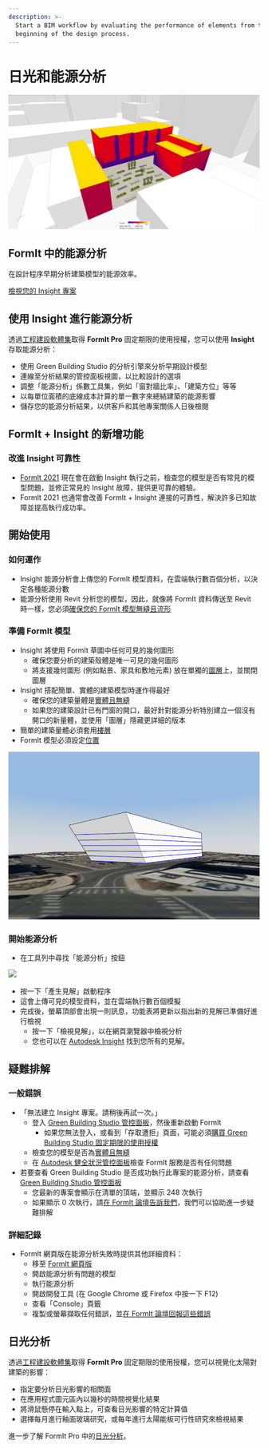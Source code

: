 ```yaml
---
description: >-
  Start a BIM workflow by evaluating the performance of elements from the
  beginning of the design process.
---
```


# 日光和能源分析

![](<../.gitbook/assets/20220317 Solar Analysis.png>)

## FormIt 中的能源分析

在設計程序早期分析建築模型的能源效率。

[檢視您的 Insight 專案](https://gbs.autodesk.com/OneEnergy/Insight)

## 使用 Insight 進行能源分析

透過[工程建設軟體集](https://www.autodesk.com.tw/collections/architecture-engineering-construction/overview)取得 **FormIt Pro** 固定期限的使用授權，您可以使用 **Insight** 存取能源分析：

* 使用 Green Building Studio 的分析引擎來分析早期設計模型
* 連線至分析結果的管控面板視圖，以比較設計的選項
* 調整「能源分析」係數工具集，例如「窗對牆比率」、「建築方位」等等
* 以每單位面積的底線成本計算的單一數字來總結建築的能源影響
* 儲存您的能源分析結果，以供客戶和其他專案關係人日後檢閱

## FormIt + Insight 的新增功能<a href="#insight-what-s-new" id="insight-what-s-new"></a>

### **改進 Insight 可靠性**<a href="#improvements-to-insight-reliability" id="improvements-to-insight-reliability"></a>

* [FormIt 2021](https://formit.autodesk.com/blog/post/introducing-formit-2021) 現在會在啟動 Insight 執行之前，檢查您的模型是否有常見的模型問題，並修正常見的 Insight 故障，提供更可靠的體驗。
* FormIt 2021 也通常會改善 FormIt + Insight 連接的可靠性，解決許多已知故障並提高執行成功率。

## 開始使用<a href="#insight-getting-started" id="insight-getting-started"></a>

### **如何運作** <a href="#how-it-works" id="how-it-works"></a>

* Insight 能源分析會上傳您的 FormIt 模型資料，在雲端執行數百個分析，以決定各種能源分數
* 能源分析使用 Revit 分析您的模型，因此，就像將 FormIt 資料傳送至 Revit 時一樣，您必須[確保您的 FormIt 模型無縫且流形](https://formit.autodesk.com/blog/post/repairing-solid-models)

### **準備 FormIt 模型**<a href="#preparing-your-formit-model" id="preparing-your-formit-model"></a>

* Insight 將使用 FormIt 草圖中任何可見的幾何圖形
   * 確保您要分析的建築殼體是唯一可見的幾何圖形
   * 將支援幾何圖形 (例如點景、家具和敷地元素) 放在單獨的[圖層](../tool-library/layers.md)上，並關閉圖層
* Insight 搭配簡單、實體的建築模型時運作得最好
   * 確保您的建築量體是[實體且無縫](https://formit.autodesk.com/blog/post/repairing-solid-models)
   * 如果您的建築設計已有門窗的開口，最好針對能源分析特別建立一個沒有開口的新量體，並使用「圖層」隱藏更詳細的版本
* 簡單的建築量體必須套用[樓層](../tool-library/levels-and-area.md)
* FormIt 模型必須設定[位置](../tool-library/setting-location.md)

![](../.gitbook/assets/insight.png)

### **開始能源分析**<a href="#starting-energy-analysis" id="starting-energy-analysis"></a>

* 在工具列中尋找「能源分析」按鈕

![](../.gitbook/assets/generate\_insight.png)

* 按一下「產生見解」啟動程序
* 這會上傳可見的模型資料，並在雲端執行數百個模擬
* 完成後，螢幕頂部會出現一則訊息，功能表將更新以指出新的見解已準備好進行檢視
   * 按一下「檢視見解」，以在網頁瀏覽器中檢視分析
   * 您也可以在 [Autodesk Insight](https://gbs.autodesk.com/OneEnergy/Insight) 找到您所有的見解。

## 疑難排解<a href="#insight-troubleshooting" id="insight-troubleshooting"></a>

### **一般錯誤**<a href="#common-errors" id="common-errors"></a>

* 「無法建立 Insight 專案。請稍後再試一次。」
   * 登入 [Green Building Studio 管控面板](https://gbs.autodesk.com/GBS/Project)，然後重新啟動 FormIt
      * 如果您無法登入，或看到「存取遭拒」頁面，可能必須[購買 Green Building Studio 固定期限的使用授權](https://knowledge.autodesk.com/search-result/caas/CloudHelp/cloudhelp/ENU/BPA-Help/files/GUID-7FCFF904-F943-4020-BF7F-53AA7148673D-htm.html)
   * 檢查您的模型是否為[實體且無縫](https://formit.autodesk.com/blog/post/repairing-solid-models)
   * 在 [Autodesk 健全狀況管控面板](https://health.autodesk.com/)檢查 FormIt 服務是否有任何問題
* 若要查看 Green Building Studio 是否成功執行此專案的能源分析，請查看 [Green Building Studio 管控面板](https://gbs.autodesk.com/GBS/Project)
   * 您最新的專案會顯示在清單的頂端，並顯示 248 次執行
   * 如果顯示 0 次執行，請[在 FormIt 論壇告訴我們](https://forums.autodesk.com/t5/formit-forum/bd-p/142)，我們可以協助進一步疑難排解

### **詳細記錄**<a href="#detailed-logs" id="detailed-logs"></a>

* FormIt 網頁版在能源分析失敗時提供其他詳細資料：
   * 移至 [FormIt 網頁版](https://formit.autodesk.com/app)
   * 開啟能源分析有問題的模型
   * 執行能源分析
   * 開啟開發工具 (在 Google Chrome 或 Firefox 中按一下 F12)
   * 查看「Console」頁籤
   * 複製或螢幕擷取任何錯誤，並[在 FormIt 論壇回報這些錯誤](https://forums.autodesk.com/t5/formit-forum/bd-p/142)

## 日光分析

透過[工程建設軟體集](https://www.autodesk.com.tw/collections/architecture-engineering-construction/overview)取得 **FormIt Pro** 固定期限的使用授權，您可以視覺化太陽對建築的影響：

* 指定要分析日光影響的相關面
* 在應用程式圖元區內以幾秒的時間視覺化結果
* 將滑鼠懸停在輸入點上，可查看日光影響的特定計算值
* 選擇每月進行釉面玻璃研究，或每年進行太陽能板可行性研究來檢視結果

進一步了解 FormIt Pro 中的[日光分析](../tool-library/solar-analysis.md)。

